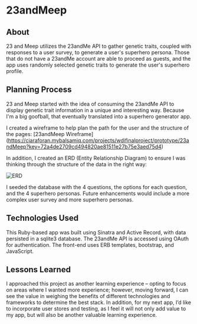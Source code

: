 # 23andMeep

## About
23 and Meep utilizes the 23andMe API to gather genetic traits, coupled with responses to a user survey, to generate a user's superhero persona. Those that do not have a 23andMe account are able to proceed as guests, and the app uses randomly selected genetic traits to generate the user's superhero profile.

## Planning Process
23 and Meep started with the idea of consuming the 23andMe API to display genetic trait information in a unique and interesting way. Because I'm a big goofball, that eventually translated into a superhero generator app.

I created a wireframe to help plan the path for the user and the structure of the pages:
[23andMeep Wireframe] (https://ciaraforan.mybalsamiq.com/projects/wdifinalproject/prototype/23andMeep?key=72a4de2709cd494820ae81511e27b75e3aed75d4)

In addition, I created an ERD (Entity Relationship Diagram) to ensure I was thinking through the structure of the data in the right way:

![ERD](./images/23andMeep_ERDiagram.png)

I seeded the database with the 4 questions, the options for each question, and the 4 superhero personas. Future enhancements would include a more complex user survey and more superhero personas.


## Technologies Used
This Ruby-based app was built using Sinatra and Active Record, with data persisted in a sqlite3 database. The 23andMe API is accessed using OAuth for authentication. The front-end uses ERB templates, bootstrap, and JavaScript.

## Lessons Learned
I approached this project as another learning experience – opting to focus on areas where I wanted more experience; however, moving forward, I can see the value in weighing the benefits of different technologies and frameworks to determine the best stack. In addition, for my next app, I’d like to incorporate user stores and testing, as I feel it will not only add value to my app, but will also be another valuable learning experience.
